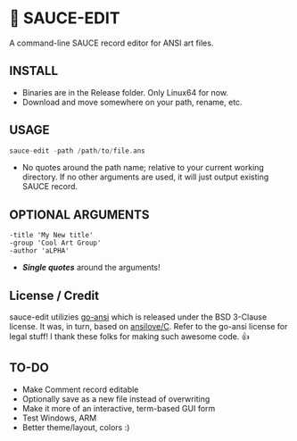 # 📝 SAUCE-EDIT
A command-line SAUCE record editor for ANSI art files.

## INSTALL
- Binaries are in the Release folder.  Only Linux64 for now.
- Download and move somewhere on your path, rename, etc.

## USAGE
```go
sauce-edit -path /path/to/file.ans
```
- No quotes around the path name; relative to your current working directory. If no other arguments are used, it will just output existing SAUCE record.

## OPTIONAL ARGUMENTS
```
-title 'My New title'
-group 'Cool Art Group'
-author 'aLPHA'
```

- ***Single quotes*** around the arguments!

## License / Credit

sauce-edit utilizies [go-ansi](https://github.com/ActiveState/go-ansi) which is released under the BSD 3-Clause license. It was, in turn, based on [ansilove/C](https://github.com/ansilove/ansilove). Refer to the go-ansi license for legal stuff! I thank these folks for making such awesome code. 👍


## TO-DO
- Make Comment record editable
- Optionally save as a new file instead of overwriting
- Make it more of an interactive, term-based GUI form
- Test Windows, ARM
- Better theme/layout, colors :)
